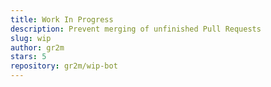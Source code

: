 ```yaml
---
title: Work In Progress
description: Prevent merging of unfinished Pull Requests
slug: wip
author: gr2m
stars: 5
repository: gr2m/wip-bot
---
```

